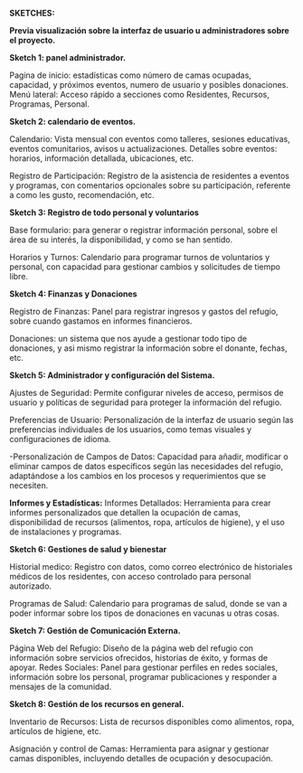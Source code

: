**SKETCHES:**

**Previa visualización sobre la interfaz de usuario u administradores sobre el proyecto.**

**Sketch 1: panel administrador.**

Pagina de inicio: estadísticas como número de camas ocupadas, capacidad, y próximos eventos, numero de usuario y posibles donaciones.
Menú lateral: Acceso rápido a secciones como Residentes, Recursos, Programas, Personal.

**Sketch 2: calendario de eventos.**

Calendario: Vista mensual con eventos como talleres, sesiones educativas, eventos comunitarios, avisos u actualizaciones.
Detalles sobre eventos: horarios, información detallada, ubicaciones, etc.

Registro de Participación: Registro de la asistencia de residentes a eventos y programas, con comentarios opcionales sobre su participación, referente a como les gusto, recomendación, etc.


**Sketch 3: Registro de todo personal y voluntarios**

Base formulario: para generar o registrar información personal, sobre el área de su interés, la disponibilidad, y como se han sentido.

Horarios y Turnos: Calendario para programar turnos de voluntarios y personal, con capacidad para gestionar cambios y solicitudes de tiempo libre.

**Sketch 4: Finanzas y Donaciones**

Registro de Finanzas: Panel para registrar ingresos y gastos del refugio, sobre cuando gastamos en informes financieros.

Donaciones: un sistema que nos ayude a gestionar todo tipo de donaciones, y asi mismo registrar la información sobre el donante, fechas, etc.


**Sketch 5: Administrador y configuración del Sistema.**

Ajustes de Seguridad: Permite configurar niveles de acceso, permisos de usuario y políticas de seguridad para proteger la información del refugio.

Preferencias de Usuario: Personalización de la interfaz de usuario según las preferencias individuales de los usuarios, como temas visuales y configuraciones de idioma.

-Personalización de Campos de Datos: Capacidad para añadir, modificar o eliminar campos de datos específicos según las necesidades del refugio, adaptándose a los cambios en los procesos y requerimientos que se necesiten.

**Informes y Estadísticas:**
Informes Detallados: Herramienta para crear informes personalizados que detallen la ocupación de camas, disponibilidad de recursos (alimentos, ropa, artículos de higiene), y el uso de instalaciones y programas.

**Sketch 6: Gestiones de salud y bienestar**

Historial medico: Registro con datos, como correo electrónico de historiales médicos de los residentes, con acceso controlado para personal autorizado.

Programas de Salud: Calendario para programas de salud, donde se van a poder informar sobre los tipos de donaciones en vacunas u otras cosas.


**Sketch 7: Gestión de Comunicación Externa.**

Página Web del Refugio: Diseño de la página web del refugio con información sobre servicios ofrecidos, historias de éxito, y formas de apoyar.
Redes Sociales: Panel para gestionar perfiles en redes sociales, información sobre los personal, programar publicaciones y responder a mensajes de la comunidad.


**Sketch 8: Gestión de los recursos en general.**

Inventario de Recursos: Lista de recursos disponibles como alimentos, ropa, artículos de higiene, etc.

Asignación y control de Camas: Herramienta para asignar y gestionar camas disponibles, incluyendo detalles de ocupación y desocupación.
